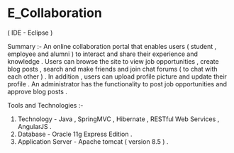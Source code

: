 # E_Collaboration

( IDE - Eclipse )

Summary :- An online collaboration portal that enables users ( student , employee and alumni ) to interact and share their experience and knowledge . Users can browse the site to view job opportunities , create blog posts , search and make friends and join chat forums ( to chat with each other ) . In addition , users can upload profile picture and update their profile . An administrator has the functionality to post job opportunities and approve blog posts .

Tools and Technologies :-

1. Technology - Java , SpringMVC , Hibernate , RESTful Web Services , AngularJS .
2. Database - Oracle 11g Express Edition .
3. Application Server - Apache tomcat ( version 8.5 ) .
